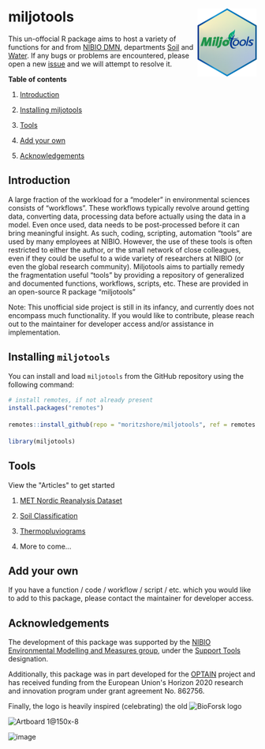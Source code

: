 # miljotools <img src="man/figures/logo.png" align="right" height="138"/>

This un-offocial R package aims to host a variety of functions for and from [NIBIO DMN](https://www.nibio.no/en/about-eng/our-divisions/division-of-environment-and-natural-resources?locationfilter=true), departments [Soil](https://www.nibio.no/en/about-eng/our-divisions/division-of-environment-and-natural-resources/soil-and-land-use?locationfilter=true) and [Water](https://www.nibio.no/en/about-eng/our-divisions/division-of-environment-and-natural-resources/hydrology-and-water-environment?locationfilter=true). If any bugs or problems are encountered, please open a new [issue](https://github.com/moritzshore/miljotools/issues) and we will attempt to resolve it.


**Table of contents**

1. [Introduction](#introduction)

2.  [Installing miljotools](#install)

3.  [Tools](#start)

4.  [Add your own](#add)

5.  [Acknowledgements](#ack)

## Introduction <a name="introduction"></a>

A large fraction of the workload for a “modeler” in environmental sciences consists of “workflows”. These workflows typically revolve around getting data, converting data, processing data before actually using the data in a model. Even once used, data needs to be post-processed before it can bring meaningful insight. As such, coding, scripting, automation “tools” are used by many employees at NIBIO. However, the use of these tools is often restricted to either the author, or the small network of close colleagues, even if they could be useful to a wide variety of researchers at NIBIO (or even the global research community). Miljotools aims to partially remedy the fragmentation useful “tools” by providing a repository of generalized and documented functions, workflows, scripts, etc. These are provided in an open-source R package “miljotools”

Note: This unofficial side project is still in its infancy, and currently does not encompass much functionality. If you would like to contribute, please reach out to the maintainer for developer access and/or assistance in implementation.

## Installing `miljotools` <a name="install"></a>

You can install and load `miljotools` from the GitHub repository using the following command:

``` r
# install remotes, if not already present
install.packages("remotes")

remotes::install_github(repo = "moritzshore/miljotools", ref = remotes::github_release())

library(miljotools)
```

## Tools <a name="start"></a>

View the "Articles" to get started

1.  [MET Nordic Reanalysis Dataset](https://moritzshore.github.io/miljotools/articles/metno_reanal.html)

2.  [Soil Classification](https://moritzshore.github.io/miljotools/articles/Norwegian_Soil_Classification.html)

3.  [Thermopluviograms](https://moritzshore.github.io/miljotools/articles/thermopluviograms.html)
 
4.  More to come...

## Add your own <a name="add"></a>

If you have a function / code / workflow / script / etc. which you would like to add to this package, please contact the maintainer for developer access.

## Acknowledgements <a name="ack"></a>

The development of this package was supported by the [NIBIO Environmental Modelling and Measures group](https://www.nibio.no/en/subjects/environment/environmental-modelling-and-measures?locationfilter=true), under the [Support Tools](https://www.nibio.no/en/subjects/environment/environmental-modelling-and-measures/support-tools?locationfilter=true) designation.

Additionally, this package was in part developed for the [OPTAIN](https://optain.eu/) project and has received funding from the European Union's Horizon 2020 research and innovation program under grant agreement No. 862756.

Finally, the logo is heavily inspired (celebrating) the old <img src="https://github.com/user-attachments/assets/cc004282-b64d-4357-8350-a3a48f279053" width="70" title="BioForsk"/> logo

![Artboard 1@150x-8](https://github.com/user-attachments/assets/e05d7984-a936-4114-8fc9-954444589a67)

![image](https://github.com/user-attachments/assets/01563fb1-4300-4480-bfaf-3e6bd026814a)



